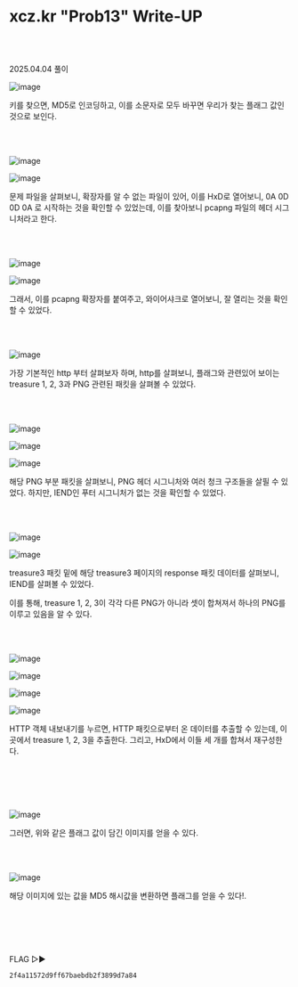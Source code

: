 <!DOCTYPE html>
<html>
<head>
    <link rel="stylesheet" type="text/css" href="style.css">
</head>
<body>
    <h1> xcz.kr "Prob13"  Write-UP</h1>
</body>
<br>
<br>
</html>

2025.04.04 풀이

![image](https://github.com/user-attachments/assets/47acf94f-cf0b-43d2-8077-2c171ec44b67)

키를 찾으면, MD5로 인코딩하고, 이를 소문자로 모두 바꾸면 우리가 찾는 플래그 값인 것으로 보인다.

<br>

</br>

![image](https://github.com/user-attachments/assets/cb62fc0e-a636-4a7c-9d62-835400b046d5)

![image](https://github.com/user-attachments/assets/caf446f5-e5e2-46f7-a286-57688201a28e)

문제 파일을 살펴보니, 확장자를 알 수 없는 파일이 있어, 이를 HxD로 열어보니, 0A 0D 0D 0A 로 시작하는 것을 확인할 수 있었는데, 이를 찾아보니 pcapng 파일의 헤더 시그니처라고 한다. 

<br>

</br>

![image](https://github.com/user-attachments/assets/8e919473-63ef-4e00-b2c1-8291438e4d97)

![image](https://github.com/user-attachments/assets/bdb5a852-1f04-4a77-b5a3-e4f55de9f849)

그래서, 이를 pcapng 확장자를 붙여주고, 와이어샤크로 열어보니, 잘 열리는 것을 확인할 수 있었다.

<br>

</br>

![image](https://github.com/user-attachments/assets/5c312926-de76-4392-a93e-f7a2b523b80a)

가장 기본적인 http 부터 살펴보자 하며, http를 살펴보니, 플래그와 관련있어 보이는 treasure 1, 2, 3과 PNG 관련된 패킷을 살펴볼 수 있었다. 

<br>

</br>

![image](https://github.com/user-attachments/assets/63dfe2ac-74e8-4b71-a7ff-c293d6671bbb)

![image](https://github.com/user-attachments/assets/4885987a-c3fe-41e7-a7d0-9550dee8285b)

![image](https://github.com/user-attachments/assets/9f3dd309-15e6-462b-a0f2-5b96f7f08a34)

해당 PNG 부분 패킷을 살펴보니, PNG 헤더 시그니처와 여러 청크 구조들을 살필 수 있었다. 하지만, IEND인 푸터 시그니처가 없는 것을 확인할 수 있었다.

<br>

</br>

![image](https://github.com/user-attachments/assets/20c14c6c-798f-4e7a-b3f3-c344c8a0aa26)

![image](https://github.com/user-attachments/assets/213db50c-e98c-47c2-98ed-e62ede10ed63)

treasure3 패킷 밑에 해당 treasure3 페이지의 response 패킷 데이터를 살펴보니, IEND를 살펴볼 수 있었다.

이를 통해, treasure 1, 2, 3이 각각 다른 PNG가 아니라 셋이 합쳐져서 하나의 PNG를 이루고 있음을 알 수 있다.

<br>

</br>

![image](https://github.com/user-attachments/assets/6b25d6bf-b510-40a8-8e30-ad027fd98a75)

![image](https://github.com/user-attachments/assets/2e199014-f20e-4a12-b6c4-0a2d7e598143)

![image](https://github.com/user-attachments/assets/470c0243-bbf7-47a8-a079-3101157f2319)

![image](https://github.com/user-attachments/assets/1fab7e6f-4137-4db7-bc74-a0ac544d371e)

HTTP 객체 내보내기를 누르면, HTTP 패킷으로부터 온 데이터를 추출할 수 있는데, 이 곳에서 treasure 1, 2, 3을 추출한다. 그리고, HxD에서 이들 세 개를 합쳐서 재구성한다.

<br>

</br>
<br>

</br>

![image](https://github.com/user-attachments/assets/528efdc3-767c-4a5c-a985-59f7944d51c9)

그러면, 위와 같은 플래그 값이 담긴 이미지를 얻을 수 있다.

<br>

</br>

![image](https://github.com/user-attachments/assets/1d6d46de-a8e3-42b8-85c8-74434a1d288a)

해당 이미지에 있는 값을 MD5 해시값을 변환하면 플래그를 얻을 수 있다!. 

<br>

</br>
<br>

</br>

FLAG ▷▶

```
2f4a11572d9ff67baebdb2f3899d7a84
```












